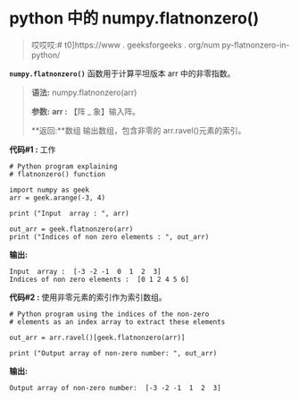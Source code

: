 # python 中的 numpy.flatnonzero()

> 哎哎哎:# t0]https://www . geeksforgeeks . org/num py-flatnonzero-in-python/

**`numpy.flatnonzero()`** 函数用于计算平坦版本 arr 中的非零指数。

> **语法:** numpy.flatnonzero(arr)
> 
> **参数:**
> **arr :** 【阵 _ 象】输入阵。
> 
> **返回:**数组
> 输出数组，包含非零的 arr.ravel()元素的索引。

**代码#1 :** 工作

```
# Python program explaining
# flatnonzero() function

import numpy as geek
arr = geek.arange(-3, 4)

print ("Input  array : ", arr)

out_arr = geek.flatnonzero(arr)
print ("Indices of non zero elements : ", out_arr) 
```

**输出:**

```
Input  array :  [-3 -2 -1  0  1  2  3]
Indices of non zero elements :  [0 1 2 4 5 6]

```

**代码#2 :** 使用非零元素的索引作为索引数组。

```
# Python program using the indices of the non-zero 
# elements as an index array to extract these elements

out_arr = arr.ravel()[geek.flatnonzero(arr)]

print ("Output array of non-zero number: ", out_arr) 
```

**输出:**

```
Output array of non-zero number:  [-3 -2 -1  1  2  3]

```